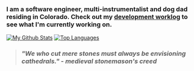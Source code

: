 ### I am a software engineer, multi-instrumentalist and dog dad residing in Colorado. Check out my [development worklog](https://jamison.codes/worklog) to see what I'm currently working on.
[![My Github Stats]](https://github.com/anuraghazra/github-readme-stats)
[![Top Languages]](https://github.com/anuraghazra/github-readme-stats)

>### *__"We who cut mere stones must always be envisioning cathedrals."__ - medieval stonemason's creed*


[My Github Stats]: https://github-readme-stats.vercel.app/api?username=jamogriff&count_private=true&show_icons=true&cache_seconds=86400&include_all_commits=true&title_color=EDCB96&bg_color=90,0E0E52,0E0E7F&icon_color=EDCB96&hide_border=true&text_color=fff&disable_animations=true&hide_rank=false&hide_title=true

[Top Languages]: https://github-readme-stats.vercel.app/api/top-langs/?username=jamogriff&layout=compact&bg_color=EDCB96&title_color=0E0E52&langs_count=6&hide_border=true&text_color=0E0E52&card_width=240&hide=html&cache_seconds=86400&custom_title=Programming%20Toolkit
